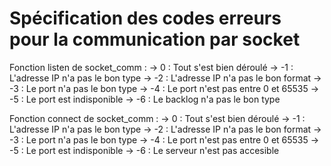 # Spécification des codes erreurs pour la communication par socket

Fonction listen de socket_comm :
		->  0  : Tout s'est bien déroulé
		-> -1  : L'adresse IP n'a pas le bon type
		-> -2  : L'adresse IP n'a pas le bon format
		-> -3  : Le port n'a pas le bon type
		-> -4  : Le port n'est pas entre 0 et 65535
		-> -5  : Le port est indisponible
		-> -6  : Le backlog n'a pas le bon type

Fonction connect de socket_comm :
		->  0  : Tout s'est bien déroulé
		-> -1  : L'adresse IP n'a pas le bon type
		-> -2  : L'adresse IP n'a pas le bon format
		-> -3  : Le port n'a pas le bon type
		-> -4  : Le port n'est pas entre 0 et 65535
		-> -5  : Le port est indisponible
		-> -6  : Le serveur n'est pas accesible
